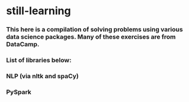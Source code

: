 # still-learning
 
### This here is a compilation of solving problems using various data science packages. Many of these exercises are from DataCamp. 
### List of libraries below:

### NLP (via nltk and spaCy)
### PySpark
